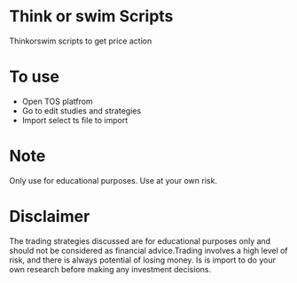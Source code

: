 # Think or swim Scripts
Thinkorswim scripts to get price action

# To use
- Open TOS platfrom
- Go to edit studies and strategies
- Import select ts file to import

# Note
Only use for educational purposes. Use at your own risk.  

# Disclaimer
The trading strategies discussed are for educational purposes only and should not be considered as financial advice.Trading involves a high level of risk, and there is always potential of losing money. Is is import to do your own research before making any investment decisions.
